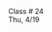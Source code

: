 
<div class="lecture2">
<div class="column_date">

Class # 24 <br>
Thu, 4/19

</div>

<div class="column_materials">
<p markdown="block">



</p>
</div>

<div class="column_assign">
<p markdown="block">


</p>
</div>

</div>
